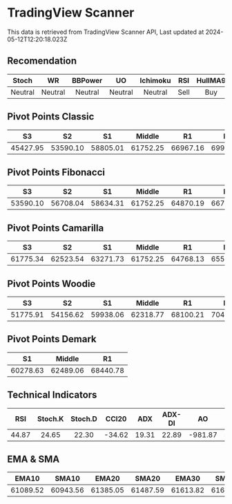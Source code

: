 # TradingView Scanner
This data is retrieved from TradingView Scanner API, Last updated at 2024-05-12T12:20:18.023Z

## Recomendation
| Stoch | WR | BBPower | UO | Ichimoku | RSI | HullMA9 |
| :---: | :---: | :---: | :---: | :---: | :---: | :---: |
| Neutral | Neutral | Neutral | Neutral | Neutral | Sell | Buy |

## Pivot Points Classic
| S3 | S2 | S1 | Middle | R1 | R2 | R3 |
| :---: | :---: | :---: | :---: | :---: | :---: | :---: |
| 45427.95 | 53590.10 | 58805.01 | 61752.25 | 66967.16 | 69914.40 | 78076.55 |

## Pivot Points Fibonacci
| S3 | S2 | S1 | Middle | R1 | R2 | R3 |
| :---: | :---: | :---: | :---: | :---: | :---: | :---: |
| 53590.10 | 56708.04 | 58634.31 | 61752.25 | 64870.19 | 66796.46 | 69914.40 |

## Pivot Points Camarilla
| S3 | S2 | S1 | Middle | R1 | R2 | R3 |
| :---: | :---: | :---: | :---: | :---: | :---: | :---: |
| 61775.34 | 62523.54 | 63271.73 | 61752.25 | 64768.13 | 65516.32 | 66264.52 |

## Pivot Points Woodie
| S3 | S2 | S1 | Middle | R1 | R2 | R3 |
| :---: | :---: | :---: | :---: | :---: | :---: | :---: |
| 51775.91 | 54156.62 | 59938.06 | 62318.77 | 68100.21 | 70480.92 | 76262.36 |

## Pivot Points Demark
| S1 | Middle | R1 |
| :---: | :---: | :---: |
| 60278.63 | 62489.06 | 68440.78 |

## Technical Indicators
| RSI | Stoch.K | Stoch.D | CCI20 | ADX | ADX-DI | AO | Mom | MACD | MACD | W.R | HullMA9 |
| :---: | :---: | :---: | :---: | :---: | :---: | :---: | :---: | :---: | :---: | :---: | :---: |
| 44.87 | 24.65 | 22.30 | -34.62 | 19.31 | 22.89 | -981.87 | 307.84 | -389.69 | -398.94 | -72.49 | 60992.06 |

## EMA & SMA
| EMA10 | SMA10 | EMA20 | SMA20 | EMA30 | SMA30 | EMA50 | SMA50 | EMA100 | SMA100 | EMA200 | SMA200 |
| :---: | :---: | :---: | :---: | :---: | :---: | :---: | :---: | :---: | :---: | :---: | :---: |
| 61089.52 | 60943.56 | 61385.05 | 61487.59 | 61613.82 | 61699.95 | 61874.64 | 62527.28 | 62431.86 | 62046.10 | 63358.70 | 63859.02 |
